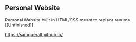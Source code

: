 ## Personal Website

Personal Website built in HTML/CSS meant to replace resume. [[Unfinished]]

https://samqueralt.github.io/
